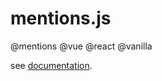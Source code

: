# mentions.js

@mentions @vue @react @vanilla

see [documentation](https://humandetail.github.io/mentions/).

